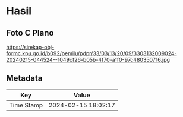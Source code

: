 # Hasil

## Foto C Plano

https://sirekap-obj-formc.kpu.go.id/b092/pemilu/pdpr/33/03/13/20/09/3303132009024-20240215-044524--1049cf26-b05b-4f70-a1f0-97c480350716.jpg


## Metadata

| Key        | Value               |
| ---------- | ------------------- |
| Time Stamp | 2024-02-15 18:02:17 |



